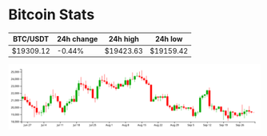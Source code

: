 # Bitcoin Stats

BTC/USDT|24h change|24h high|24h low|
|---|---|---|---|
|$19309.12|-0.44%|$19423.63|$19159.42|

<img src="./chart.svg">
